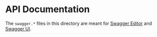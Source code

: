 # API Documentation
The `swagger.*` files in this directory are meant for [Swagger Editor](https://swagger.io/swagger-editor/)
and [Swagger UI](https://swagger.io/swagger-ui/).